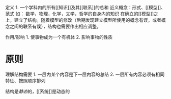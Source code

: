 定义
	1. 一个学科内的所有[[知识]]及其[[联系]]的总和
近义概念：形式、[[模型]]、范式
如：
	数学，物理，化学，文学，哲学的自身内的知识
在确立的[[模型]]之上，建立了结构。随着模型的修改（后期发现建立模型所使用的概念有误，或者概念之间的联系有误），结构也需要作出相应调整。

作用/影响
	1. 使事物成为一个有机体
	2. 影响事物的性质

# 原则
理解结构需要
	1. 一层内某个内容是下一层内容的总结
	2. 一层所有内容必须有相同特征、按照顺序排列


结构是*静态*的，[[系统]]是动态的